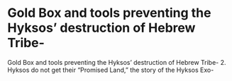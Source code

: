 # Gold Box and tools preventing the Hyksos’ destruction of Hebrew Tribe-

Gold Box and tools preventing the Hyksos’ destruction of Hebrew Tribe-
2. Hyksos do not get their “Promised Land,” the story of the Hyksos Exo-